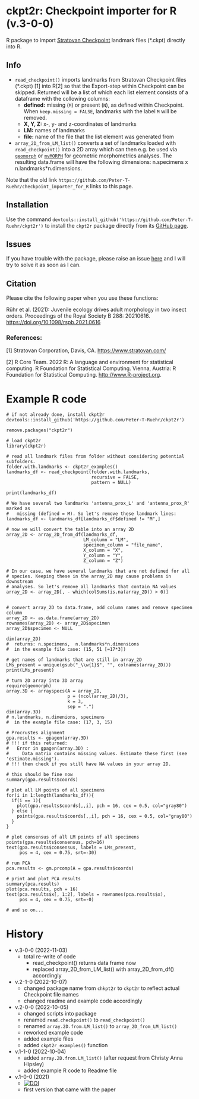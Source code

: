 # ckpt2r: Checkpoint importer for R (v.3-0-0)

R package to import [Stratovan Checkpoint](https://www.stratovan.com/products/checkpoint) landmark files (*.ckpt) directly into R.

## Info
* `read_checkpoint()` imports landmarks from Stratovan Checkpoint files (*.ckpt) [1] into R[2] so that the Export-step within Checkpoint can be skipped. Returned will be a list of which each list element consists of a dataframe with the collowing columns:
  * **defined:** missing (`M`) or present (`N`), as defined within Checkpoint. When `keep.missing = FALSE`, landmarks with the label `M` will be removed.
  * **X, Y, Z:** x-, y- and z-coordinates of landmarks
  * **LM:** names of landmarks
  * **file:** name of the file that the list element was generated from
* `array_2D_from_LM_list()` converts a set of landmarks loaded with `read_checkpoint()` into a 2D array which can then e.g. be used via [`geomorph`](https://cran.r-project.org/web/packages/geomorph/index.html) or [`mvMORPH`](https://cran.r-project.org/web/packages/mvMORPH/index.html) for geometric morphometrics analyses. The resulting data.frame will have the following dimensions: n.specimens x  n.landmarks*n.dimensions.

Note that the old link `https://github.com/Peter-T-Ruehr/checkpoint_importer_for_R` links to this page.

## Installation
Use the command `devtools::install_github('https://github.com/Peter-T-Ruehr/ckpt2r')` to install the `ckpt2r` package directly from its [GitHub page](https://github.com/Peter-T-Ruehr/ckpt2r).

## Issues
If you have trouble with the package, please raise an issue [here](https://github.com/Peter-T-Ruehr/checkpoint_importer_for_R/issues) and I will try to solve it as soon as I can.

## Citation
Please cite the following paper when you use these functions:

Rühr et al. (2021): Juvenile ecology drives adult morphology in two insect orders. Proceedings of the Royal Society B 288: 20210616. https://doi.org/10.1098/rspb.2021.0616

### References:

[1] Stratovan Corporation, Davis, CA. https://www.stratovan.com/

[2] R Core Team. 2022 R: A language and environment for statistical computing. R Foundation for Statistical Computing. Vienna, Austria: R Foundation for Statistical Computing. http://www.R-project.org.

# Example R code
```
# if not already done, install ckpt2r
devtools::install_github('https://github.com/Peter-T-Ruehr/ckpt2r')

remove.packages("ckpt2r")

# load ckpt2r
library(ckpt2r)

# read all landmark files from folder without considering potential subfolders.
folder.with.landmarks <- ckpt2r_examples()
landmarks_df <- read_checkpoint(folder.with.landmarks,
                                recursive = FALSE,
                                pattern = NULL)

print(landmarks_df)

# We have several two landmarks 'antenna_prox_L' and 'antenna_prox_R' marked as 
#   missing (defined = M). So let's remove these landmark lines:
landmarks_df <- landmarks_df[landmarks_df$defined != "M",]

# now we will convert the table into an array 2D
array_2D <- array_2D_from_df(landmarks_df, 
                             LM_column = "LM",
                             specimen_column = "file_name",
                             X_column = "X",
                             Y_column = "Y",
                             Z_column = "Z")

# In our case, we have several landmarks that are not defined for all 
# species. Keeping these in the array_2D may cause problems in downstream
# analyses. So let's remove all landmarks that contain NA values
array_2D <- array_2D[, - which(colSums(is.na(array_2D)) > 0)]


# convert array_2D to data.frame, add column names and remove specimen column
array_2D <- as.data.frame(array_2D)
rownames(array_2D) <- array_2D$specimen
array_2D$specimen <- NULL

dim(array_2D)
#  returns: n.specimens,  n.landmarks*n.dimensions
#  in the example file case: (15, 51 [=17*3])

# get names of landmarks that are still in array_2D
LMs_present = unique(gsub("_\\w{1}$", "", colnames(array_2D)))
print(LMs_present)

# turn 2D array into 3D array
require(geomorph)
array.3D <- arrayspecs(A = array_2D,
                       p = (ncol(array_2D)/3),
                       k = 3, 
                       sep = ".") 
dim(array.3D)
# n.landmarks, n.dimenions, specimens
#  in the example file case: (17, 3, 15)

# Procrustes alignment
gpa.results <- gpagen(array.3D)
# !!! if this returned:
#   Error in gpagen(array.3D) : 
#     Data matrix contains missing values. Estimate these first (see 'estimate.missing').
# !!! then check if you still have NA values in your array 2D.

# this should be fine now
summary(gpa.results$coords)

# plot all LM points of all specimens
for(i in 1:length(landmarks_df)){
  if(i == 1){
    plot(gpa.results$coords[,,i], pch = 16, cex = 0.5, col="gray80")
  } else {
    points(gpa.results$coords[,,i], pch = 16, cex = 0.5, col="gray80")
  }
}

# plot consensus of all LM points of all specimens
points(gpa.results$consensus, pch=16)
text(gpa.results$consensus, labels = LMs_present, 
     pos = 4, cex = 0.75, srt=-30)

# run PCA
pca.results <- gm.prcomp(A = gpa.results$coords)

# print and plot PCA results
summary(pca.results)
plot(pca.results, pch = 16)
text(pca.results$x[, 1:2], labels = rownames(pca.results$x), 
     pos = 4, cex = 0.75, srt=-0)

# and so on...
```

# History
* v.3-0-0 (2022-11-03)
  * total re-write of code
    * read_checkpoint() returns data frame now
    * replaced array_2D_from_LM_list() with array_2D_from_df() accordingly
* v.2-1-0 (2022-10-07)
  * changed package name from `chkpt2r` to `ckpt2r` to reflect actual Checkpoint file names
  * changed readme and example code accordingly
* v.2-0-0 (2022-10-05)
  * changed scripts into package
  * renamed `read.checkpoint()` to `read_checkpoint()`
  * renamed `array.2D.from.LM_list()` to `array_2D_from_LM_list()`
  * reworked example code
  * added example files
  * added `ckpt2r_examples()` function
* v.1-1-0 (2022-10-04)
  * added `array.2D.from.LM_list()` (after request from Christy Anna Hipsley)
  * added example R code to Readme file
* v.1-0-0 (2021)
  * [![DOI](https://zenodo.org/badge/DOI/10.5281/zenodo.5482977.svg)](https://doi.org/10.5281/zenodo.5482977)
  * first version that came with the paper
